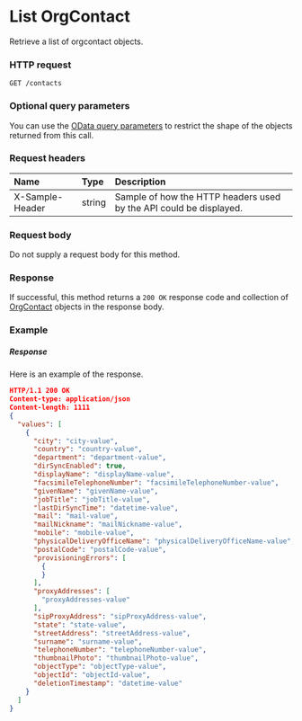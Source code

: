 # List OrgContact

Retrieve a list of orgcontact objects.
### HTTP request
```http
GET /contacts
```
### Optional query parameters
You can use the [OData query parameters](odata-optional-query-parameters.md) to restrict the shape of the objects returned from this call.
### Request headers
| Name       | Type | Description|
|:-----------|:------|:----------|
| X-Sample-Header  | string  | Sample of how the HTTP headers used by the API could be displayed.|

### Request body
Do not supply a request body for this method.
### Response
If successful, this method returns a `200 OK` response code and collection of [OrgContact](../resources/orgcontact.md) objects in the response body.
### Example
##### Response
Here is an example of the response.
```json
HTTP/1.1 200 OK
Content-type: application/json
Content-length: 1111
{
  "values": [
    {
      "city": "city-value",
      "country": "country-value",
      "department": "department-value",
      "dirSyncEnabled": true,
      "displayName": "displayName-value",
      "facsimileTelephoneNumber": "facsimileTelephoneNumber-value",
      "givenName": "givenName-value",
      "jobTitle": "jobTitle-value",
      "lastDirSyncTime": "datetime-value",
      "mail": "mail-value",
      "mailNickname": "mailNickname-value",
      "mobile": "mobile-value",
      "physicalDeliveryOfficeName": "physicalDeliveryOfficeName-value",
      "postalCode": "postalCode-value",
      "provisioningErrors": [
        {
        }
      ],
      "proxyAddresses": [
        "proxyAddresses-value"
      ],
      "sipProxyAddress": "sipProxyAddress-value",
      "state": "state-value",
      "streetAddress": "streetAddress-value",
      "surname": "surname-value",
      "telephoneNumber": "telephoneNumber-value",
      "thumbnailPhoto": "thumbnailPhoto-value",
      "objectType": "objectType-value",
      "objectId": "objectId-value",
      "deletionTimestamp": "datetime-value"
    }
  ]
}
```

<!-- uuid: 0458fc37-8225-46ea-8bad-c7e7ef50751b
2015-10-12 21:29:59 UTC -->